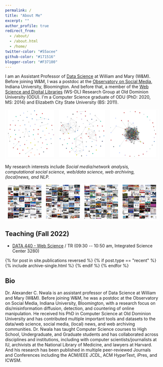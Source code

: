 ```yaml
---
permalink: /
title: "About Me"
excerpt: ""
author_profile: true
redirect_from: 
  - /about/
  - /about.html
  - /home/
twitter-color: "#55acee"
github-color: "#171516"
blogger-color: "#F37100"
---
```

I am an Assistant Professor of [Data Science](https://www.wm.edu/as/data-science/index.php) at William and Mary (W&M). Before joining W&M, I was a postdoc at the [Observatory on Social Media](https://osome.iu.edu/), Indiana University, Bloomington. And before that, a member of the [Web Science and Digital Libraries](https://oduwsdl.github.io/) (WS-DL) Research Group at Old Dominion University (ODU). I'm a Computer Science graduate of ODU (PhD: 2020, MS: 2014) and Elizabeth City State University (BS: 2011). 

  
<table align="center" style="border: 1px solid white; border-collapse: collapse;">
  <tr>
    <td style="border: 1px solid white; border-collapse: collapse;">
      <a href="/research/" title="Click me :)">
        <img src="/images/research/sample_graph_1.png" alt="Slow news cycle story graph" class="img">
      </a>
    </td>
    <td style="border: 1px solid white; border-collapse: collapse;">
      <a href="/research/" title="Click me :)">
        <img src="/images/research/sample_graph_2.png" alt="Split attention story graph" class="img">
      </a>
    </td>
    <td style="border: 1px solid white; border-collapse: collapse;">
      <a href="/research/" title="Click me :)">
        <img src="/images/research/sample_graph_3.png" alt="Mueller report story graph" class="img">
      </a>
    </td>
  </tr>
</table>

My research interests include *Social media/network analysis, computational social science, web/data science, web archiving, (local)news, and NLP.*

<table align="center" style="border: 1px solid white; border-collapse: collapse;">
  <tr>
    <td style="border: 1px solid white; border-collapse: collapse;">
      <a href="https://web.archive.org/storygraph/graphs/usa/#cursor=98&hist=1440&t=2019-03-21T16:26:25" target="_blank" title="Click me! Slow news cycle story graph">
        <img src="/images/research/LMG0.png" alt="Slow news cycle story graph" class="img">
      </a>
    </td>
    <td style="border: 1px solid white; border-collapse: collapse;">
      <a href="https://web.archive.org/storygraph/graphs/usa/#cursor=115&hist=1440&t=2019-11-17T19:15:38" target="_blank" title="Click me! Split attention story graph">
        <img src="/images/research/LMG1.png" alt="Split attention story graph" class="img">
      </a>
    </td>
    <td style="border: 1px solid white; border-collapse: collapse;">
      <a href="https://web.archive.org/storygraph/graphs/usa/#cursor=135&hist=1440&t=2019-03-24T22:32:21" target="_blank" title="Click me! Mueller report story graph">
        <img src="/images/research/LMG2.png" alt="Mueller report story graph" class="img">
      </a>
    </td>
    <td style="border: 1px solid white; border-collapse: collapse;">
      <a href="https://web.archive.org/storygraph/graphs/usa/#cursor=135&hist=1440&t=2019-03-24T22:32:21" target="_blank" title="Click me! Mueller report story graph">
        <img src="/images/research/LMG3.png" alt="Mueller report story graph" class="img">
      </a>
    </td>
  </tr>
</table>

## Teaching (Fall 2022)

* [DATA 440 - Web Science](/teaching/2022-spr-cs725825) / TR (09:30 -- 10:50 am, Integrated Science Center 3280)

<!--{: style="text-align: center;"}-->
{% for post in site.publications reversed %}
  {% if post.type == "recent" %}
    {% include archive-single.html %}
  {% endif %}
{% endfor %}


## Bio

Dr. Alexander C. Nwala is an assistant professor of Data Science at William and Mary (W&M). Before joining W&M, he was a postdoc at the Observatory on Social Media, Indiana University, Bloomington, with a research focus on dis/misinformation diffusion, detection, and countering of online manipulation. He received his PhD in Computer Science at Old Dominion University and has contributed multiple important tools and datasets to the data/web science, social media, (local) news, and web archiving communities. Dr. Nwala has taught Computer Science courses to High School, Undergraduate, and Graduate students and has collaborated across disciplines and institutions, including with computer scientists/journalists at IU, archivists at the National Library of Medicine, and lawyers at Harvard. And his research has been published in multiple peer-reviewed Journals and Conferences including the ACM/IEEE JCDL, ACM HyperText, iPres, and ICWSM.